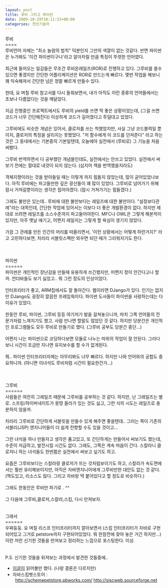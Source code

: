 ```yaml
---
layout: post
title: 루비 그리고 파이썬
date: 2009-10-29T10:11:53+00:00
categories: 전산기술자
---
```

루비<br />
====<br />
루비언어 자체는 "최소 놀람의 법칙" 덕분인지 그만의 색깔이 없는 것같다. 반면 파이썬은 누가봐도 '이건 파이썬이구나'라고 알아차릴 만큼 특징이 뚜렷한 언어였다.<br />
<br />
최근에 들어오는 일감들은 무조건 루비온레일즈(ROR)로 진행하고 있다. 그루비를 쓸수있으면 좋겠지만 간단한 어플리케이션은 ROR로 만드는게 빠르다. 몇번 작업을 해보니 꽤 익숙해져서 간단한 넘은 정말 빠르게 만들수 있다.<br />
<br />
헌데, 요 며칠 루비 참고서를 다시 들춰보면서, 내가 아직도 이런 종류의 언어들에서는 초보나 다름없다는 것을 깨달았다. <br />
<br />
지금 진행중인 프로젝트에서도 루비의 yield를 쓰면 딱 좋은 상황이었는데, (그걸 쓰면 코드가 너무 간단해진다) 이상하게 코드가 길어졌다고 투덜대고 있었다.<br />
<br />
그루비에도 비슷한 개념은 있어서,  클로저를 쓰는 척했었지만, 사실 그냥 코드블럭일 뿐이지, 클로저의 특징을 살리지는 못했었다. "저 함수에게 이 코드를 던져준다" 라고 하는 것은 그 동네에서는 기본중의 기본일텐데, 오늘에야 실전에서 (루비로)  그 기능을 처음 써봤다.<br />
<br />
그루비 번역하면서 다 공부했던 개념들인데도, 실전에서는 안쓰고 있었다. 실전에서 써보기 전에는 절대로 내것이 되지 않는다. (심지어 책을 번역했을지라도)<br />
<br />
객체지향이라는 것을 받아들일 때는 이렇게 까지 힘들지 않았는데, 많이 굳어있었나보다. 아직 루비에는 파고들만한 깊은 광산들이 꽤 많이 있었다. 그루비로 넘어가기 위해 잠시 거쳐갈뿐이라는 생각은 접어야겠다. (잠시 거쳐가기는 힘들겠다.)<br />
<br />
그래도 불만은 있는데.. 루비에 대한 불만보다는 레일즈에 대한 불만이다. "설정보다관례"라는 대목인데, 간단한 작업에 있어서는 이보다 더 좋은 개발환경이 없다. 하지만 제대로 쓰려면 레일즈를 소스수준까지 파고들어야한다. MFC나 OWL은 그렇게 해본적이 있지만, 아주 옛날 얘기고, 어쩐지 레일지는 그렇게 할 욕심이 생기지 않았다. <br />
<br />
가끔 그 관례를 만든 인간의 머리를 떠올리면서, '이런 상황에서는 어떻게 하란거지?' 라고 고민하다보면, 차라리 서블릿스펙만 외우면 되던 때가 그리워지기도 한다.<br />
<br />
<br />
<br />
파이썬<br />
======<br />
파이썬은 개인적인 장난감을 만들때 유용하게 쓰긴했지만,  어쩐지 정이 안간다고나 할까. 언더바들도 보기 싫었고.. 뭐 그런 정도의 인상이었다. <br />
<br />
인터프리터가 좋고, ARM칩에서도 잘 돌아간다. 웹이라면 DJango가 있다. 인기는 없지만 DJango도 굉장히 깔끔한 프레임웍이다. 파이썬 도사들이 파이썬을 사랑하는데는 다 이유가 있었다.<br />
<br />
한동안 루비, 파이썬, 그루비 등등 여기저기 발을 걸쳐놓으니까, 마치 그쪽 언어들의 전문가처럼 느껴지기도 했고. 사람 만나면
할말도 많았던 것 같다. 하지만 당분간은 개인적인 프로그램들도 모두 루비로 만들기로 했다. (그루비 공부도 당분간 중단...)<br />
<br />
어쩐지 나는 파이썬으로 코딩하다보면 모듈로 나누는 따위의 작업이 잘 안된다. 그러다보니 시간이 조금만 지나면 유지보수를 할 수가 없게된다.<br />
<br />
뭐.. 파이썬 인터프리터자체는 아무리봐도 너무 빠르다. 하지만 나와 언어와의 궁합도 중요하니까. (아니면 이녀석도 루비처럼 시간이 필요한건가...)<br />
<br />
<br />
<br />
그루비<br />
======<br />
사람들은 여전히 그레일즈 때문에 그루비를 공부하는 것 같다. 하지만, 난 그레일즈는 별로. 스프링/하이버네이트가 몽땅 올라가 있는 것도 싫고, 그런 식의 시도는 레일즈로 충분하지 않을까. <br />
<br />
차라리 그루비로 간단하게 서블릿을 만들수 있게 해주면 좋을텐데.. 그러는 쪽이 기존의 서블리(JSP) 엔지니어들이 더 쉽게 전향할 수도 있을 것이고...<br />
<br />
그런 녀석을 하나 만들자고 생각은 품고있고, 또 간단하게는 만들어서 써보기도 했는데, 수준이 저급하고, 발전시킬  시간도 없다. 그래도, 그쪽은 계속 마음이 간다. 스칼라니 클로저니 하는 녀석들도 한번쯤은 실전에서 써보고 싶기도 하고.<br />
<br />
요즘은 그루비보다는 스칼라랑 클로저가 뜨는 것처럼보이기도 하고, 스칼라가 속도면에서는 훨씬 유리해보이지만, 아직은 자바엔지니어에게 그루비만한 대안도 없는 것 같다. (책도있고, 리소스도 많다. 그리고 자바랑 딱 붙어있다고 할 정도로 비슷하다.)<br />
<br />
그래도 한동안은 루비만 파기로 . ^^<br />
<br />
그 다음에 그루비,클로저,스칼라,스킴, 다시 만져보자.<br />
<br />
<br />
그래서<br />
======<br />
우짜둥둥. 요 며칠 리스프 인터프리터까지 깔아보면서 (스킴 인터프리터가 자바로 구현되어있고 그거로 petstore까지 구현되어있었다. 뭐 한참전에 찾아 놓은 거긴 하지만...) 이런 저런 신기한 것들을 만져보고 정리하는 느낌으로 포스팅한다. 이상.<br />
<br />
<br />
P.S. 신기한 것들을 뒤져보는 과정에서 발견한 것들중에..<br />
* <a title="[http://youngrok.com/moin.cgi/Django_vs_Rails]로 이동합니다." target="_blank" href="http://youngrok.com/moin.cgi/Django_vs_Rails">이글이</a> 읽어볼만 했다. (나랑 결론은 다르지만) <br />
* 자바스킴팻스토어 : <br />
&nbsp; <a title="[http://schemepetstore.pbworks.com/]로 이동합니다." target="_blank" href="http://schemepetstore.pbworks.com/">http://schemepetstore.pbworks.com/</a> <a title="[http://siscweb.sourceforge.net]로 이동합니다." target="_blank" href="http://siscweb.sourceforge.net">http://siscweb.sourceforge.net</a><br />
<br />
